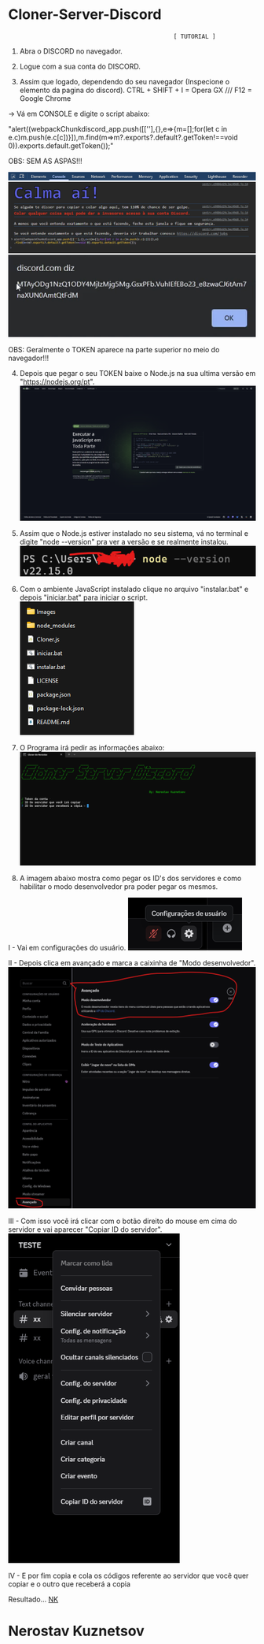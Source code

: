 # Cloner-Server-Discord     

                                                   [ TUTORIAL ]

1. Abra o DISCORD no navegador.

2. Logue com a sua conta do DISCORD.

3. Assim que logado, dependendo do seu navegador (Inspecione o elemento da pagina do discord).
CTRL + SHIFT + I = Opera GX /// F12 = Google Chrome

 -> Vá em CONSOLE e digite o script abaixo:

"alert((webpackChunkdiscord_app.push([[''],{},e=>{m=[];for(let c in e.c)m.push(e.c[c])}]),m.find(m=>m?.exports?.default?.getToken!==void 0)).exports.default.getToken());"

OBS: SEM AS ASPAS!!!

![NK](Images/console.png)
![NK](Images/image.png)
![NK](Images/token.png)

OBS: Geralmente o TOKEN aparece na parte superior no meio do navegador!!!

4. Depois que pegar o seu TOKEN baixe o Node.js na sua ultima versão em "https://nodejs.org/pt".
![NK](Images/node.png)

5. Assim que o Node.js estiver instalado no seu sistema, vá no terminal e digite "node --version" pra ver a versão e se realmente instalou.
![NK](Images/version_node.png)

6. Com o ambiente JavaScript instalado clique no arquivo "instalar.bat" e depois "iniciar.bat" para iniciar o script.
![NK](Images/instalar.png)

7. O Programa irá pedir as informações abaixo:
![NK](Images/cloner.png)

8. A imagem abaixo mostra como pegar os ID's dos servidores e como habilitar o modo desenvolvedor pra poder pegar os mesmos.

I - Vai em configurações do usuário.
![NK](Images/config.png) 

II - Depois clica em avançado e marca a caixinha de "Modo desenvolvedor".
![NK](Images/mododev.png)

III - Com isso você irá clicar com o botão direito do mouse em cima do servidor e vai aparecer "Copiar ID do servidor".
![NK](Images/id.png)

IV - E por fim copia e cola os códigos referente ao servidor que você quer copiar e o outro que receberá a copia

Resultado...
[NK](Images/app.png)

# Nerostav Kuznetsov




